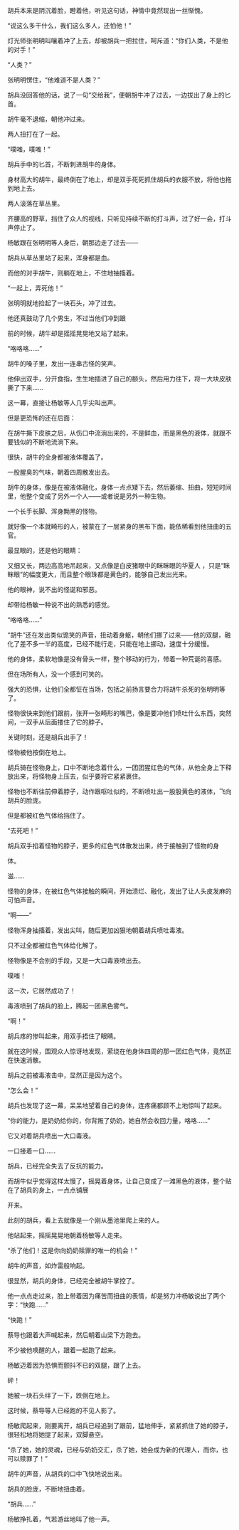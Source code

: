 胡兵本来是阴沉着脸，瞪着他，听见这句话，神情中竟然现出一丝惭愧。

“说这么多干什么，我们这么多人，还怕他！”

灯光师张明明叫嚷着冲了上去，却被胡兵一把拉住，呵斥道：“你们人类，不是他的对手！”

“人类？”

张明明愣住，“他难道不是人类？”

胡兵没回答他的话，说了一句“交给我”，便朝胡牛冲了过去，一边拔出了身上的匕首。

胡牛毫不退缩，朝他冲过来。

两人扭打在了一起。

“噗嗤，噗嗤！”

胡兵手中的匕首，不断刺进胡牛的身体。

身材高大的胡牛，最终倒在了地上，却是双手死死抓住胡兵的衣服不放，将他也拖到地上去。

两人滚落在草丛里。

齐腰高的野草，挡住了众人的视线，只听见持续不断的打斗声，过了好一会，打斗声停止了。

杨敏跟在张明明等人身后，朝那边走了过去——

胡兵从草丛里站了起来，浑身都是血。

而他的对手胡牛，则躺在地上，不住地抽搐着。

“一起上，弄死他！”

张明明就地捡起了一块石头，冲了过去。

他还真鼓动了几个男生，不过当他们冲到跟

前的时候，胡牛却是摇摇晃晃地又站了起来。

“咯咯咯……”

胡牛的嗓子里，发出一连串古怪的笑声。

他伸出双手，分开食指，生生地插进了自己的额头，然后用力往下，将一大块皮肤撕了下来……

这一幕，直接让杨敏等人几乎尖叫出声。

但是更恐怖的还在后面：

在胡牛撕下皮肤之后，从伤口中流淌出来的，不是鲜血，而是黑色的液体，就跟不要钱似的不断地流淌下来。

很快，胡牛的全身都被液体覆盖了。

一股腥臭的气味，朝着四周散发出去。

胡牛的身体，像是在被液体融化，身体一点点矮下去，然后萎缩、扭曲，短短时间里，他整个变成了另外一个人——或者说是另外一种生物。

一个长手长脚、浑身黝黑的怪物。

就好像一个本就畸形的人，被蒙在了一层紧身的黑布下面，能依稀看到他扭曲的五官。

最显眼的，还是他的眼睛：

又细又长，两边高高地吊起来，又点像是白皮猪眼中的眯眯眼的华夏人 ，只是“眯眯眼”的幅度更大，而且整个眼珠都是黄色的，能够自己发出光来。

他的眼神，说不出的怪诞和邪恶。

却带给杨敏一种说不出的熟悉的感觉。

“咯咯咯……”

“胡牛”还在发出类似诡笑的声音，扭动着身躯，朝他们挪了过来——他的双腿，融化了差不多一半的高度，已经不能行走，只能在地上挪动，速度十分缓慢。

他的身体，柔软地像是没有骨头一样，整个移动的行为，带着一种荒诞的喜感。

但在场所有人，没一个感到可笑的。

强大的恐惧，让他们全都怔在当场，包括之前扬言要合力将胡牛杀死的张明明等了。

怪物很快来到他们跟前，张开一张畸形的嘴巴，像是要冲他们喷吐什么东西，突然间，一双手从后面搂住了它的脖子。

关键时刻，还是胡兵出手了！

怪物被他按倒在地上。

胡兵骑在怪物身上，口中不断地念着什么，一团团猩红色的气体，从他全身上下释放出来，将怪物身上压去，似乎要将它紧紧裹住。

怪物也不断往前伸着脖子，动作跟呕吐似的，不断喷吐出一股股黄色的液体，飞向胡兵的脸庞。

但是都被红色气体给挡住了。

“去死吧！”

胡兵双手掐着怪物的脖子，更多的红色气体散发出来，终于接触到了怪物的身

体。

滋……

怪物的身体，在被红色气体接触的瞬间，开始溃烂、融化，发出了让人头皮发麻的可怕声音。

“啊——”

怪物浑身抽搐着，发出尖叫，随后更加凶狠地朝着胡兵喷吐毒液。

只不过全都被红色气体给化解了。

怪物像是不会别的手段，又是一大口毒液喷出去。

噗嗤！

这一次，它居然成功了！

毒液喷到了胡兵的脸上，腾起一团黑色雾气。

“啊！”

胡兵疼的惨叫起来，用双手捂住了眼睛。

就在这时候，围观众人惊讶地发现，萦绕在他身体四周的那一团红色气体，竟然正在快速消散。

胡兵之前被毒液击中，显然正是因为这个。

“怎么会！”

胡兵也发现了这一幕，呆呆地望着自己的身体，连疼痛都顾不上地惊叫了起来。

“你的能力，是奶奶给你的，你背叛了奶奶，她自然会收回力量，咯咯……”

它又对着胡兵喷出一大口毒液。

一口接着一口……

胡兵，已经完全失去了反抗的能力。

而胡牛似乎觉得这样太慢了，摇晃着身体，让自己变成了一滩黑色的液体，整个贴在了胡兵的身上，一点点铺展

开来。

此刻的胡兵，看上去就像是一个刚从墨池里爬上来的人。

他站起来，摇摇晃晃地朝着杨敏等人走来。

“杀了他们！这是你向奶奶赎罪的唯一的机会！”

胡牛的声音，如炸雷般响起。

很显然，胡兵的身体，已经完全被胡牛掌控了。

他一点点走过来，脸上带着因为痛苦而扭曲的表情，却是努力冲杨敏说出了两个字：“快跑……”

“快跑！”

蔡导也跟着大声喊起来，然后朝着山梁下方跑去。

不少被他唤醒的人，跟着一起跑了起来。

杨敏迈着因为恐惧而颤抖不已的双腿，跟了上去。

砰！

她被一块石头绊了一下，跌倒在地上。

这时候，蔡导等人已经跑的不见人影了。

杨敏爬起来，刚要离开，胡兵已经追到了跟前，猛地伸手，紧紧抓住了她的脖子，很轻松地将她提了起来，双脚悬空。

“杀了她，她的灵魂，已经与奶奶交汇，杀了她，她会成为新的代理人，而你，也可以赎罪了！”

胡牛的声音，从胡兵的口中飞快地说出来。

胡兵的脸庞，不断地扭曲着。

“胡兵……”

杨敏挣扎着，气若游丝地叫了他一声。
